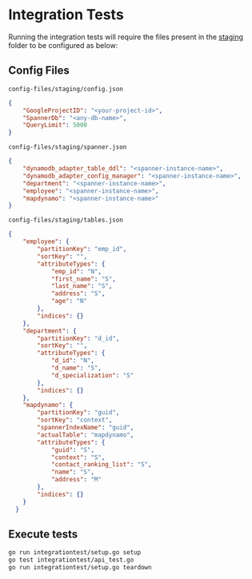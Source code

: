 # Integration Tests

Running the integration tests will require the files present in the
[staging](./config-files/staging) folder to be configured as below:

## Config Files

`config-files/staging/config.json`

```json
{
    "GoogleProjectID": "<your-project-id>",
    "SpannerDb": "<any-db-name>",
    "QueryLimit": 5000
}
```

`config-files/staging/spanner.json`

```json
{
    "dynamodb_adapter_table_ddl": "<spanner-instance-name>",
    "dynamodb_adapter_config_manager": "<spanner-instance-name>",
    "department": "<spanner-instance-name>",
    "employee": "<spanner-instance-name>",
    "mapdynamo": "<spanner-instance-name>"
}
```

`config-files/staging/tables.json`

```json
{
    "employee": {
        "partitionKey": "emp_id",
        "sortKey": "",
        "attributeTypes": {
            "emp_id": "N",
            "first_name": "S",
            "last_name": "S",
            "address": "S",
            "age": "N"
        },
        "indices": {}
    },
    "department": {
        "partitionKey": "d_id",
        "sortKey": "",
        "attributeTypes": {
            "d_id": "N",
            "d_name": "S",
            "d_specialization": "S"
        },
        "indices": {}
    },
    "mapdynamo": {
        "partitionKey": "guid",
        "sortKey": "context",
        "spannerIndexName": "guid",
        "actualTable": "mapdynamo",
        "attributeTypes": {
            "guid": "S",
            "context": "S",
            "contact_ranking_list": "S",
            "name": "S",
            "address": "M"
        },
        "indices": {}
    }
  }
```

## Execute tests

```sh
go run integrationtest/setup.go setup
go test integrationtest/api_test.go
go run integrationtest/setup.go teardown
```
